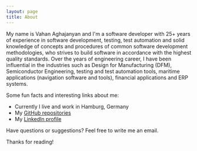 ```yaml
---
layout: page
title: About
---
```


My name is Vahan Aghajanyan and I'm a software developer with 25+ years of experience in software
development, testing, test automation and solid knowledge of concepts and
procedures of common software development methodologies, who strives to
build software in accordance with the highest quality standards. Over the
years of engineering career, I have been influential in the industries such as
Design for Manufacturing (DFM), Semiconductor Engineering, testing and
test automation tools, maritime applications (navigation software and tools),
financial applications and ERP systems.

Some fun facts and interesting links about me:

* Currently I live and work in Hamburg, Germany
* My [GitHub repositories](https://github.com/vahancho?tab=repositories)
* My [LinkedIn profile](www.linkedin.com/in/vahancho)

Have questions or suggestions? Feel free to write me an email.

Thanks for reading!
